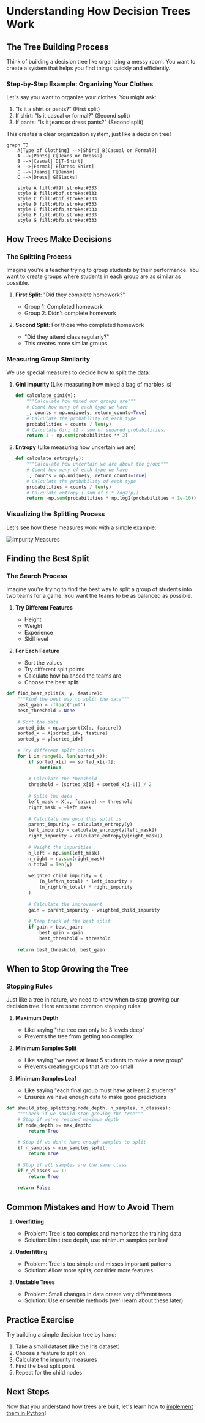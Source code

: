 # Understanding How Decision Trees Work

## The Tree Building Process

Think of building a decision tree like organizing a messy room. You want to create a system that helps you find things quickly and efficiently.

### Step-by-Step Example: Organizing Your Clothes

Let's say you want to organize your clothes. You might ask:

1. "Is it a shirt or pants?" (First split)
2. If shirt: "Is it casual or formal?" (Second split)
3. If pants: "Is it jeans or dress pants?" (Second split)

This creates a clear organization system, just like a decision tree!

```mermaid
graph TD
    A[Type of Clothing] -->|Shirt| B[Casual or Formal?]
    A -->|Pants| C[Jeans or Dress?]
    B -->|Casual| D[T-Shirt]
    B -->|Formal| E[Dress Shirt]
    C -->|Jeans| F[Denim]
    C -->|Dress| G[Slacks]
    
    style A fill:#f9f,stroke:#333
    style B fill:#bbf,stroke:#333
    style C fill:#bbf,stroke:#333
    style D fill:#bfb,stroke:#333
    style E fill:#bfb,stroke:#333
    style F fill:#bfb,stroke:#333
    style G fill:#bfb,stroke:#333
```

## How Trees Make Decisions

### The Splitting Process

Imagine you're a teacher trying to group students by their performance. You want to create groups where students in each group are as similar as possible.

1. **First Split**: "Did they complete homework?"
   - Group 1: Completed homework
   - Group 2: Didn't complete homework

2. **Second Split**: For those who completed homework
   - "Did they attend class regularly?"
   - This creates more similar groups

### Measuring Group Similarity

We use special measures to decide how to split the data:

1. **Gini Impurity** (Like measuring how mixed a bag of marbles is)

   ```python
   def calculate_gini(y):
       """Calculate how mixed our groups are"""
       # Count how many of each type we have
       _, counts = np.unique(y, return_counts=True)
       # Calculate the probability of each type
       probabilities = counts / len(y)
       # Calculate Gini (1 - sum of squared probabilities)
       return 1 - np.sum(probabilities ** 2)
   ```

2. **Entropy** (Like measuring how uncertain we are)

   ```python
   def calculate_entropy(y):
       """Calculate how uncertain we are about the group"""
       # Count how many of each type we have
       _, counts = np.unique(y, return_counts=True)
       # Calculate the probability of each type
       probabilities = counts / len(y)
       # Calculate entropy (-sum of p * log2(p))
       return -np.sum(probabilities * np.log2(probabilities + 1e-10))
   ```

### Visualizing the Splitting Process

Let's see how these measures work with a simple example:

![Impurity Measures](assets/impurity_measures.png)

## Finding the Best Split

### The Search Process

Imagine you're trying to find the best way to split a group of students into two teams for a game. You want the teams to be as balanced as possible.

1. **Try Different Features**
   - Height
   - Weight
   - Experience
   - Skill level

2. **For Each Feature**
   - Sort the values
   - Try different split points
   - Calculate how balanced the teams are
   - Choose the best split

```python
def find_best_split(X, y, feature):
    """Find the best way to split the data"""
    best_gain = -float('inf')
    best_threshold = None
    
    # Sort the data
    sorted_idx = np.argsort(X[:, feature])
    sorted_x = X[sorted_idx, feature]
    sorted_y = y[sorted_idx]
    
    # Try different split points
    for i in range(1, len(sorted_x)):
        if sorted_x[i] == sorted_x[i-1]:
            continue
            
        # Calculate the threshold
        threshold = (sorted_x[i] + sorted_x[i-1]) / 2
        
        # Split the data
        left_mask = X[:, feature] <= threshold
        right_mask = ~left_mask
        
        # Calculate how good this split is
        parent_impurity = calculate_entropy(y)
        left_impurity = calculate_entropy(y[left_mask])
        right_impurity = calculate_entropy(y[right_mask])
        
        # Weight the impurities
        n_left = np.sum(left_mask)
        n_right = np.sum(right_mask)
        n_total = len(y)
        
        weighted_child_impurity = (
            (n_left/n_total) * left_impurity +
            (n_right/n_total) * right_impurity
        )
        
        # Calculate the improvement
        gain = parent_impurity - weighted_child_impurity
        
        # Keep track of the best split
        if gain > best_gain:
            best_gain = gain
            best_threshold = threshold
            
    return best_threshold, best_gain
```

## When to Stop Growing the Tree

### Stopping Rules

Just like a tree in nature, we need to know when to stop growing our decision tree. Here are some common stopping rules:

1. **Maximum Depth**
   - Like saying "the tree can only be 3 levels deep"
   - Prevents the tree from getting too complex

2. **Minimum Samples Split**
   - Like saying "we need at least 5 students to make a new group"
   - Prevents creating groups that are too small

3. **Minimum Samples Leaf**
   - Like saying "each final group must have at least 2 students"
   - Ensures we have enough data to make good predictions

```python
def should_stop_splitting(node_depth, n_samples, n_classes):
    """Check if we should stop growing the tree"""
    # Stop if we've reached maximum depth
    if node_depth >= max_depth:
        return True
    
    # Stop if we don't have enough samples to split
    if n_samples < min_samples_split:
        return True
    
    # Stop if all samples are the same class
    if n_classes == 1:
        return True
        
    return False
```

## Common Mistakes and How to Avoid Them

1. **Overfitting**
   - Problem: Tree is too complex and memorizes the training data
   - Solution: Limit tree depth, use minimum samples per leaf

2. **Underfitting**
   - Problem: Tree is too simple and misses important patterns
   - Solution: Allow more splits, consider more features

3. **Unstable Trees**
   - Problem: Small changes in data create very different trees
   - Solution: Use ensemble methods (we'll learn about these later)

## Practice Exercise

Try building a simple decision tree by hand:

1. Take a small dataset (like the Iris dataset)
2. Choose a feature to split on
3. Calculate the impurity measures
4. Find the best split point
5. Repeat for the child nodes

## Next Steps

Now that you understand how trees are built, let's learn how to [implement them in Python](3-implementation.md)!
